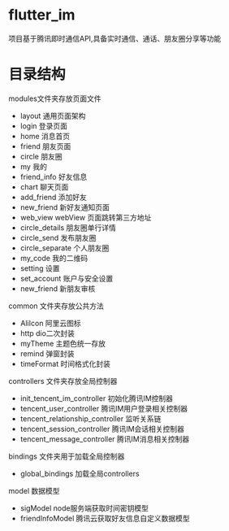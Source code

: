 # flutter_im
项目基于腾讯即时通信API,具备实时通信、通话、朋友圈分享等功能
# 目录结构
modules文件夹存放页面文件
- layout 通用页面架构
- login 登录页面 
- home 消息首页
- friend 朋友页面
- circle 朋友圈
- my 我的
- friend_info 好友信息
- chart 聊天页面
- add_friend 添加好友
- new_friend 新好友通知页面
- web_view webView 页面跳转第三方地址
- circle_details 朋友圈单行详情
- circle_send 发布朋友圈
- circle_separate 个人朋友圈
- my_code 我的二维码
- setting 设置
- set_account 账户与安全设置
- new_friend 新朋友审核

common 文件夹存放公共方法
  - AliIcon 阿里云图标
  - http dio二次封装
  - myTheme 主题色统一存放
  - remind 弹窗封装
  - timeFormat 时间格式化封装

controllers 文件夹存放全局控制器
  - init_tencent_im_controller 初始化腾讯IM控制器
  - tencent_user_controller 腾讯IM用户登录相关控制器
  - tencent_relationship_controller 监听关系链
  - tencent_session_controller 腾讯IM会话相关控制器
  - tencent_message_controller 腾讯IM消息相关控制器

bindings 文件夹用于加载全局控制器
  - global_bindings 加载全局controllers

model 数据模型
  - sigModel node服务端获取时间密钥模型
  - friendInfoModel 腾讯云获取好友信息自定义数据模型